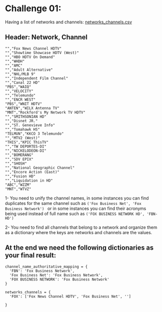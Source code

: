 Challenge 01:
=============

Having a list of networks and channels: [networks_channels.csv](networks_channels.csv)

## Header: Network, Channel
```
"","Fox News Channel HDTV"
"","Showtime Showcase HDTV (West)"
"","HBO HDTV On Demand"
"","WHDH"
"","AMC"
"","Adult Alternative"
"","NHL/MLB 9"
"","Independent Film Channel"
"","Canal 22 HD"
"PBS","WAIQ"
"","VELOCITY"
"","Telemundo"
"","ENCR WEST"
"PBS","WNIT HDTV"
"ANTEN","WILX Antenna TV"
"MNT","Rockford's My Network TV HDTV"
"","SMITHSONIAN HD"
"","Disnet JR."
"","ST. Genevieve Info"
"","Tomahawk HS"
"TELMUN","KKCO 3 Telemundo"
"","MTV2 (West)"
"THIS","KPIC ThisTV"
"","TW DEPORTES-DI"
"","NICKELODEON-DI"
"","BOMERANG"
"","SDV EPIX"
"","SHOSH"
"","National Geographic Channel"
"","Encore Action (East)"
"","Fusion HD"
"","Liquidation in HD"
"ABC","WZZM"
"MNT","WTVZ"
```

1- You need to unify the channel names, in some instances you can find duplicates for the same channel such as `('Fox Business Net', 'Fox Business Network') `
or in some instances you can find their acronyms being used instead of full name such as `('FOX BUSINESS NETWORK HD', 'FBN-HD')`

2- You need to find all channels that belong to a network and organize them as a dictionary where the keys are networks and channels are the values.

## At the end we need the following dictionaries as your final result:

```
channel_name_authoritative_mapping = {
  'FBN': 'Fox Business Network',
  'Fox Business Net': 'Fox Business Network',
  'FOX BUSINESS NETWORK': 'Fox Business Network'
}

networks_channels = {
  'FOX': ['Fox News Channel HDTV', 'Fox Business Net', '']

}
```
